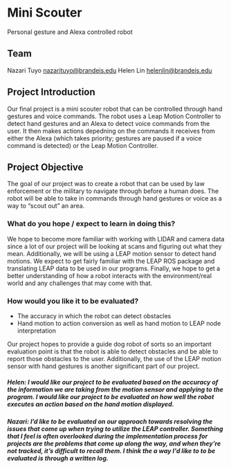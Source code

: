 # Mini Scouter
Personal gesture and Alexa controlled robot

## Team
Nazari Tuyo nazarituyo@brandeis.edu
Helen Lin helenlin@brandeis.edu

## Project Introduction
Our final project is a mini scouter robot that can be controlled through hand gestures and voice commands. The robot uses a Leap Motion Controller to detect hand gestures and an Alexa to detect voice commands from the user. It then makes actions depedning on the commands it receives from either the Alexa (which takes priority; gestures are paused if a voice command is detected) or the Leap Motion Controller.

## Project Objective
The goal of our project was to create a robot that can be used by law enforcement or the military to navigate through before a human does. The robot will be able to take in commands through hand gestures or voice as a way to “scout out” an area.




### What do you hope / expect to learn in doing this?

We hope to become more familiar with working with LIDAR and camera data since a lot of our project will be looking at scans and figuring out what they mean. Additionally, we will be using a LEAP motion sensor to detect hand motions. We expect to get fairly familiar with the LEAP ROS package and translating LEAP data to be used in our programs. Finally, we hope to get a better understanding of how a robot interacts with the environment/real world and any challenges that may come with that. 


### How would you like it to be evaluated?
-  The accuracy in which the robot can detect obstacles
- Hand motion to action conversion as well as hand motion to LEAP node interpretation

Our project hopes to provide a guide dog robot of sorts so an important evaluation point is that the robot is able to detect obstacles and be able to report those obstacles to the user. Additionally, the use of the LEAP motion sensor with hand gestures is another significant part of our project. 

##### Helen: I would like our project to be evaluated based on the accuracy of the information we are taking from the motion sensor and applying to the program. I would like our project to be evaluated on how well the robot executes an action based on the hand motion displayed. 

##### Nazari: I’d like to be evaluated on our approach towards resolving the issues that come up when trying to utilize the LEAP controller. Something that I feel is often overlooked during the implementation process for projects are the problems that come up along the way, and when they’re not tracked, it’s difficult to recall them. I think the a way I'd like to to be evaluated is through a written log.
